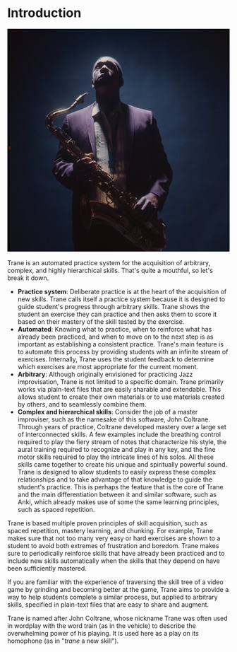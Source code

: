 # Introduction

![John Coltrane](assets/coltrane.jpg)

Trane is an automated practice system for the acquisition of arbitrary, complex, and highly
hierarchical skills. That's quite a mouthful, so let's break it down.

- **Practice system**: Deliberate practice is at the heart of the acquisition of new skills. Trane
  calls itself a practice system because it is designed to guide student's progress through
  arbitrary skills. Trane shows the student an exercise they can practice and then asks them to
  score it based on their mastery of the skill tested by the exercise.
- **Automated**: Knowing what to practice, when to reinforce what has already been practiced, and
  when to move on to the next step is as important as establishing a consistent practice. Trane's
  main feature is to automate this process by providing students with an infinite stream of
  exercises. Internally, Trane uses the student feedback to determine which exercises are most
  appropriate for the current moment.
- **Arbitrary**: Although originally envisioned for practicing Jazz improvisation, Trane is not
  limited to a specific domain. Trane primarily works via plain-text files that are easily sharable
  and extendable. This allows student to create their own materials or to use materials created by
  others, and to seamlessly combine them. 
- **Complex and hierarchical skills**: Consider the job of a master improviser, such as the namesake
  of this software, John Coltrane. Through years of practice, Coltrane developed mastery over a
  large set of interconnected skills. A few examples include the breathing control required to play
  the fiery stream of notes that characterize his style, the aural training required to recognize
  and play in any key, and the fine motor skills required to play the intricate lines of his solos.
  All these skills came together to create his unique and spiritually powerful sound. Trane is
  designed to allow students to easily express these complex relationships and to take advantage of
  that knowledge to guide the student's practice. This is perhaps the feature that is the core of
  Trane and the main differentiation between it and similar software, such as Anki, which already
  makes use of some the same learning principles, such as spaced repetition.

Trane is based multiple proven principles of skill acquisition, such as spaced repetition, mastery
learning, and chunking. For example, Trane makes sure that not too many very easy or hard exercises
are shown to a student to avoid both extremes of frustration and boredom. Trane makes sure to
periodically reinforce skills that have already been practiced and to include new skills
automatically when the skills that they depend on have been sufficiently mastered.

If you are familiar with the experience of traversing the skill tree of a video game by grinding and
becoming better at the game, Trane aims to provide a way to help students complete a similar
process, but applied to arbitrary skills, specified in plain-text files that are easy to share and
augment.

Trane is named after John Coltrane, whose nickname Trane was often used in wordplay with the word
train (as in the vehicle) to describe the overwhelming power of his playing. It is used here as a
play on its homophone (as in "*trane* a new skill").
